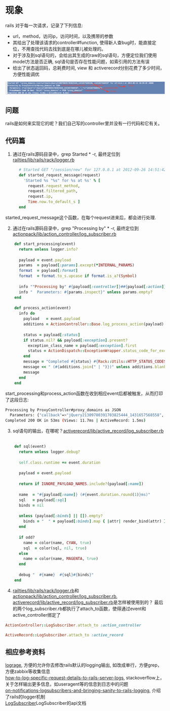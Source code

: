 # 现象
rails 对于每一次请求，记录了下列信息:
* url，method，访问ip，访问时间，以及携带的参数
* 其给出了处理该请求的controller#function, 使得新人查bug时，能直接定位，不用查找代码去找到底是在哪儿被处理的。
* 对于涉及到sql语句的，会给出其生成的raw的sql语句，方便定位我们使用model方法是否正确, sql语句是否存在性能问题，如索引用的方法有误
* 给出了状态返回码，总耗费时间, view 和 activerecord分别花费了多少时间，方便性能调优

![如图](../images/http.log.png)

## 问题

rails是如何来实现它的呢？我们自己写的controller里并没有一行代码和它有关。

## 代码篇
1. 通过在rails源码目录中，grep Started * -r, 最终定位到[railties/lib/rails/rack/logger.rb](https://github.com/rails/rails/blob/master/railties/lib/rails/rack/logger.rb)  
```ruby
      # Started GET "/session/new" for 127.0.0.1 at 2012-09-26 14:51:42 -0700
      def started_request_message(request)
        'Started %s "%s" for %s at %s' % [
          request.request_method,
          request.filtered_path,
          request.ip,
          Time.now.to_default_s ]
      end
```
started_request_message这个函数，在每个request进来后，都会进行处理.

2. 通过在rails源码目录中，grep "Processing by" * -r, 最终定位到[actionpack/lib/action_controller/log_subscriber.rb](https://github.com/rails/rails/blob/master/actionpack/lib/action_controller/log_subscriber.rb)  
```ruby
    def start_processing(event)
      return unless logger.info?

      payload = event.payload
      params  = payload[:params].except(*INTERNAL_PARAMS)
      format  = payload[:format]
      format  = format.to_s.upcase if format.is_a?(Symbol)

      info ""Processing by" #{payload[:controller]}##{payload[:action]} as #{format}"
      info "  Parameters: #{params.inspect}" unless params.empty?
    end

    def process_action(event)
      info do
        payload   = event.payload
        additions = ActionController::Base.log_process_action(payload)

        status = payload[:status]
        if status.nil? && payload[:exception].present?
          exception_class_name = payload[:exception].first
          status = ActionDispatch::ExceptionWrapper.status_code_for_exception(exception_class_name)
        end
        message = "Completed #{status} #{Rack::Utils::HTTP_STATUS_CODES[status]} in #{event.duration.round}ms"
        message << " (#{additions.join(" | ")})" unless additions.blank?
        message
      end
    end
```
start_processing和process_action函数在收到相应event后都被触发，从而打印了这段日志:
```bash
Processing by ProxyController#proxy_domains as JSON
  Parameters: {"callback"=>"jQuery21309780391703825444_1431657568558", "_"=>"1431657568559"}
Completed 200 OK in 53ms (Views: 11.7ms | ActiveRecord: 1.5ms)
```
3. sql语句的输出，在哪呢？[activerecord/lib/active_record/log_subscriber.rb](https://github.com/rails/rails/blob/master/activerecord/lib/active_record/log_subscriber.rb)
```ruby

    def sql(event)
      return unless logger.debug?

      self.class.runtime += event.duration

      payload = event.payload

      return if IGNORE_PAYLOAD_NAMES.include?(payload[:name])

      name  = "#{payload[:name]} (#{event.duration.round(1)}ms)"
      sql   = payload[:sql]
      binds = nil

      unless (payload[:binds] || []).empty?
        binds = "  " + payload[:binds].map { |attr| render_bind(attr) }.inspect
      end

      if odd?
        name = color(name, CYAN, true)
        sql  = color(sql, nil, true)
      else
        name = color(name, MAGENTA, true)
      end

      debug "  #{name}  #{sql}#{binds}"
    end
```

4. [railties/lib/rails/rack/logger.rb](https://github.com/rails/rails/blob/master/railties/lib/rails/rack/logger.rb)和[actionpack/lib/action_controller/log_subscriber.rb](https://github.com/rails/rails/blob/master/actionpack/lib/action_controller/log_subscriber.rb), [activerecord/lib/active_record/log_subscriber.rb](https://github.com/rails/rails/blob/master/activerecord/lib/active_record/log_subscriber.rb)是怎样被使用到的？
最后的两个log_subscriber.rb都执行了attach_to函数，使得通过event和active_controller绑定了
```ruby
ActionController::LogSubscriber.attach_to :action_controller
```
```ruby
ActiveRecord::LogSubscriber.attach_to :active_record
```



## 相应参考资料
[lograge](https://github.com/roidrage/lograge), 方便的允许你去修改rails默认的logging输出, 如改成单行，方便grep，方便zabbix等收集信息  
[how-to-log-specific-request-details-to-rails-server-logs](http://stackoverflow.com/questions/11267540/how-to-log-specific-request-details-to-rails-server-logs), stackoverflow上，关于怎样输出更多信息，如useragent等的信息到日志中的问题  
[on-notifications-logsubscribers-and-bringing-sanity-to-rails-logging](http://www.paperplanes.de/2012/3/14/on-notifications-logsubscribers-and-bringing-sanity-to-rails-logging.html), 介绍了rails的logger机制  
[LogSubscriber](http://api.rubyonrails.org/classes/ActiveSupport/LogSubscriber.html)LogSubscriber的api文档